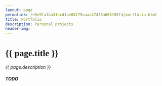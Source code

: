 ```yaml
---
layout: page
permalink: /e5e9fa1ba31ecd1ae84f75caaa474f3a663f05f4/portfolio.html
title: Portfolio
description: Personal projects
header-img: 
---
```


<h1 class="mx-auto" style="font-family:Courgette;">{{ page.title }}</h1>
<em>{{ page.description }}</em>

<h5>TODO</h5>
